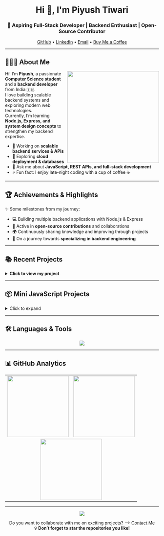<h1 align="center">Hi 👋, I'm Piyush Tiwari</h1>
<h3 align="center">🚀 Aspiring Full-Stack Developer | Backend Enthusiast | Open-Source Contributor</h3>


<p align="center">
  <a href="https://github.com/infinitepush">GitHub</a> •
  <a href="https://www.linkedin.com/in/piyush-tiwari-3098a4338/">LinkedIn</a> •
  <a href="mailto:piyush89101@gmail.com">Email</a> •
  <a href="https://www.buymeacoffee.com/piyush11">Buy Me a Coffee</a>
</p>


---

## 👨🏻‍💻 About Me
<img src="https://media.giphy.com/media/qgQUggAC3Pfv687qPC/giphy.gif" width="300px" align="right">

Hi! I’m **Piyush**, a passionate **Computer Science student** and a **backend developer** from India 🇮🇳.  
I love building scalable backend systems and exploring modern web technologies.  
Currently, I’m learning **Node.js, Express, and system design concepts** to strengthen my backend expertise.  

- 🔭 Working on **scalable backend services & APIs**  
- 🌱 Exploring **cloud deployment & databases**  
- 💬 Ask me about **JavaScript, REST APIs, and full-stack development**  
- ⚡ Fun fact: I enjoy late-night coding with a cup of coffee ☕  

---

## 🏆 Achievements & Highlights
✨ Some milestones from my journey:

- 💻 Building multiple backend applications with Node.js & Express  
- 📂 Active in **open-source contributions** and collaborations  
- 🌍 Continuously sharing knowledge and improving through projects  
- 🎯 On a journey towards **specializing in backend engineering**  

---
## 📚 Recent Projects
<details>
  <summary><b>Click to view my project</b></summary><br>

| Project | Description | Tech Stack | Links |
|---------|-------------|------------|-------|
| **AgroMed** | A real-time AI based project that helps farmers detect crop diseases and get accurate suggestions. | Frontend: HTML, Tailwind CSS, JavaScript <br> Backend: Node.js, Express.js <br> Database: SQLite <br> Storage: Cloudinary | [Frontend Repo](https://github.com/infinitepush/AGROMED-FRONT-END) <br> [Backend Repo](https://github.com/infinitepush/AgroMed-Backend) |


</details>

---

## 📦 Mini JavaScript Projects

<details>
  <summary>Click to expand</summary>

- 🎵 [Music Player](https://github.com/infinitepush/javascript-projects/tree/main/projects/Music%20Player) – Simple browser-based music player  
- 📝 [Notes App](https://github.com/infinitepush/javascript-projects/tree/main/projects/Notes%20App) – Create and manage notes in the browser  
- 💬 [Echo Bot](https://github.com/infinitepush/javascript-projects/tree/main/projects/Echo%20Bot) – A bot that repeats your input  
- 🔢 [Currency Calculator](https://github.com/infinitepush/javascript-projects/tree/main/projects/Currency%20Calculator) – Convert between currencies  
- 🔖 [Todo List](https://github.com/infinitepush/javascript-projects/tree/main/projects/Todo%20List) – Manage your tasks  
- 📷 [QR Code Generator](https://github.com/infinitepush/javascript-projects/tree/main/projects/QR%20Code%20Generator) – Generate QR codes instantly  


</details>

---
## 🛠️ Languages & Tools

<p align="center">
  <img src="https://skillicons.dev/icons?i=html,css,js,c,cpp,java,nodejs,express,sqlite,cloudflare,vercel" />
</p>





---

## 📊 GitHub Analytics

<table align="center">
  <tr>
    <td>
      <img src="https://github-readme-stats.vercel.app/api?username=infinitepush&show_icons=true&hide_border=true&count_private=true&theme=dracula" height="200"/>
    </td>
    <td>
      <img src="https://github-readme-streak-stats.herokuapp.com?user=infinitepush&theme=dracula" height="200"/>
    </td>
  </tr>
  <tr>
    <td colspan="2" align="center">
      <img src="https://github-readme-stats.vercel.app/api/top-langs?username=infinitepush&layout=compact&langs_count=6&theme=dracula" height="200"/>
    </td>
  </tr>
</table>

---
<p align="center">
  <!-- GitHub Followers -->
 <a href="https://github.com/infinitepush">
  <img src="https://img.shields.io/github/followers/infinitepush?style=social">
</a>
</p>



<p align="center">
Do you want to collaborate with me on exciting projects? ⟶ <a href="mailto:piyush89101@gmail.com">Contact Me</a><br>
<b>💡 Don’t forget to star the repositories you like!</b>
</p>
